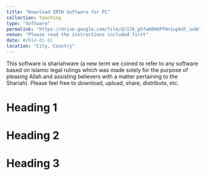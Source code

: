 ```yaml
---
title: "Download IRTH Software for PC"
collection: teaching
type: "Software"
permalink: "https://drive.google.com/file/d/17A_pSfwH8H6PfHn1upkGC_sxbMIPzEdm/view?usp=drive_link"
venue: "Please read the instructions included first"
date: #2014-01-01
location: "City, Country"
---
```


This software is shariahware (a new term we coined to refer to any software based on Islamic legal rulings which was made solely for the purpose of pleasing Allah and assisting believers with a matter pertaining to the Shariah). Please feel free to download, upload, share, distribute, etc.

Heading 1
======

Heading 2
======

Heading 3
======